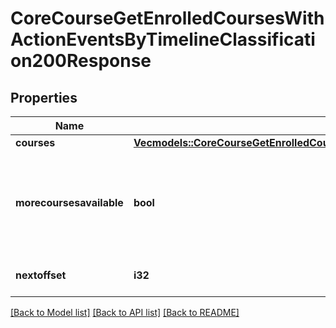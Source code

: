 # CoreCourseGetEnrolledCoursesWithActionEventsByTimelineClassification200Response

## Properties

Name | Type | Description | Notes
------------ | ------------- | ------------- | -------------
**courses** | [**Vec<models::CoreCourseGetEnrolledCoursesByTimelineClassification200ResponseCoursesInner>**](core_course_get_enrolled_courses_by_timeline_classification_200_response_courses_inner.md) |  | 
**morecoursesavailable** | **bool** | Whether more courses with events exist within the provided parameters | [default to null]
**nextoffset** | **i32** | Offset for the next request | 

[[Back to Model list]](../README.md#documentation-for-models) [[Back to API list]](../README.md#documentation-for-api-endpoints) [[Back to README]](../README.md)


